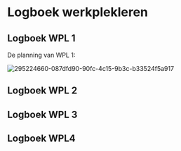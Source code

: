 # Logboek werkplekleren

## Logboek WPL 1
De planning van WPL 1:


![295224660-087dfd90-90fc-4c15-9b3c-b33524f5a917](https://github.com/PXL-Digital-SNE-Werkplekleren/portfolio-AlejandroVerissimoPXL/assets/148559043/b08d161b-d2e1-4cc1-87e1-3dbdf6c1e62a)


## Logboek WPL 2

## Logboek WPL 3

## Logboek WPL4
